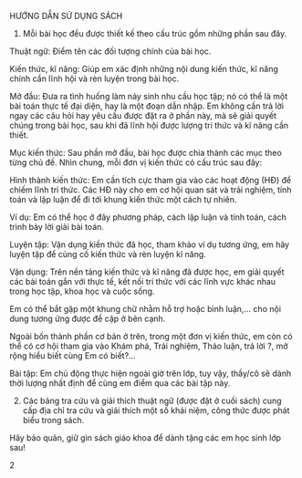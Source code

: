 HƯỚNG DẪN SỬ DỤNG SÁCH

1. Mỗi bài học đều được thiết kế theo cấu trúc gồm những phần sau đây.

Thuật ngữ: Điểm tên các đối tượng chính của bài học.

Kiến thức, kĩ năng: Giúp em xác định những nội dung kiến thức, kĩ năng chính cần lĩnh hội và rèn luyện trong bài học.

Mở đầu: Đưa ra tình huống làm nảy sinh nhu cầu học tập; nó có thể là một bài toán thực tế đại diện, hay là một đoạn dẫn nhập. Em không cần trả lời ngay các câu hỏi hay yêu cầu được đặt ra ở phần này, mà sẽ giải quyết chúng trong bài học, sau khi đã lĩnh hội được lượng tri thức và kĩ năng cần thiết.

Mục kiến thức: Sau phần mở đầu, bài học được chia thành các mục theo từng chủ đề. Nhìn chung, mỗi đơn vị kiến thức có cấu trúc sau đây:

Hình thành kiến thức: Em cần tích cực tham gia vào các hoạt động (HĐ) để chiếm lĩnh tri thức. Các HĐ này cho em cơ hội quan sát và trải nghiệm, tính toán và lập luận để đi tới khung kiến thức một cách tự nhiên.

Ví dụ: Em có thể học ở đây phương pháp, cách lập luận và tính toán, cách trình bày lời giải bài toán.

Luyện tập: Vận dụng kiến thức đã học, tham khảo ví dụ tương ứng, em hãy luyện tập để củng cố kiến thức và rèn luyện kĩ năng.

Vận dụng: Trên nền tảng kiến thức và kĩ năng đã được học, em giải quyết các bài toán gắn với thực tế, kết nối tri thức với các lĩnh vực khác nhau trong học tập, khoa học và cuộc sống.

Em có thể bắt gặp một khung chữ nhằm hỗ trợ hoặc bình luận,... cho nội dung tương ứng được đề cập ở bên cạnh.

Ngoài bốn thành phần cơ bản ở trên, trong một đơn vị kiến thức, em còn có thể có cơ hội tham gia vào Khám phá, Trải nghiệm, Thảo luận, trả lời ?, mở rộng hiểu biết cùng Em có biết?...

Bài tập: Em chủ động thực hiện ngoài giờ trên lớp, tuy vậy, thầy/cô sẽ dành thời lượng nhất định để cùng em điểm qua các bài tập này.

2. Các bảng tra cứu và giải thích thuật ngữ (được đặt ở cuối sách) cung cấp địa chỉ tra cứu và giải thích một số khái niệm, công thức được phát biểu trong sách.

Hãy bảo quản, giữ gìn sách giáo khoa để dành tặng
các em học sinh lớp sau!

2